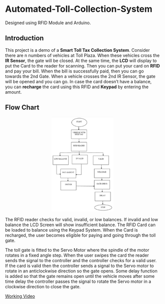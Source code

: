 # Automated-Toll-Collection-System
Designed using RFID Module and Arduino.

## Introduction
This project is a demo of a **Smart Toll Tax Collection System**. Consider there are n numbers of vehicles at Toll Plaza. When these vehicles cross the **IR Sensor**, the gate will be closed. At the same time, the **LCD** will display to put the Card to the reader for scanning. Then you can put your card on **RFID** and pay your bill. When the bill is successfully paid, then you can go towards the 2nd Gate. When a vehicle crosses the 2nd IR Sensor, the gate will be opened and you can go. In case the card doesn’t have a balance, you can **recharge** the card using this RFID and **Keypad** by entering the amount.

## Flow Chart
<p align="center" width="100%">
<img src = "https://github.com/Fangzzxx/Automated-Toll-Collection-System/blob/main/Flow%20Chart.jpg" width = "40%" height = "40%" />
</p>

The RFID reader checks for valid, invalid, or low balances. If invalid and low balance the LCD Screen will show insufficient balance. The RFID Card can be loaded to balance using the Keypad System. When the Card is recharged, the user becomes eligible for paying and going through the toll gate.

The toll gate is fitted to the Servo Motor where the spindle of the motor rotates in a fixed angle step. When the user swipes the card the reader sends the signal to the controller and the controller checks for a valid user. If the card is valid then the controller sends a signal to the Servo motor to rotate in an anticlockwise direction so the gate opens. Some delay function is added so that the gate remains open until the vehicle moves after some time delay the controller passes the signal to rotate the Servo motor in a clockwise direction to close the gate.

[Working Video](https://github.com/Fangzzxx/Automated-Toll-Collection-System/blob/main/Exploratory%20Project.mp4)


 

